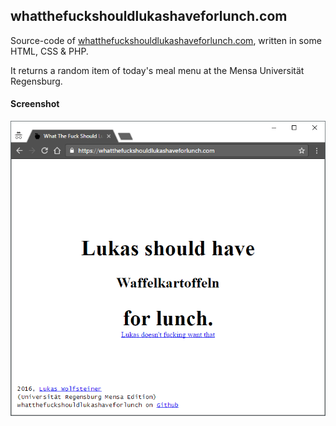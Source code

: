 ## whatthefuckshouldlukashaveforlunch.com

Source-code of [whatthefuckshouldlukashaveforlunch.com](http://whatthefuckshouldlukashaveforlunch.com), written in some HTML, CSS & PHP.

It returns a random item of today's meal menu at the Mensa Universität Regensburg.

#### Screenshot

![screenshot](screenshot.png)